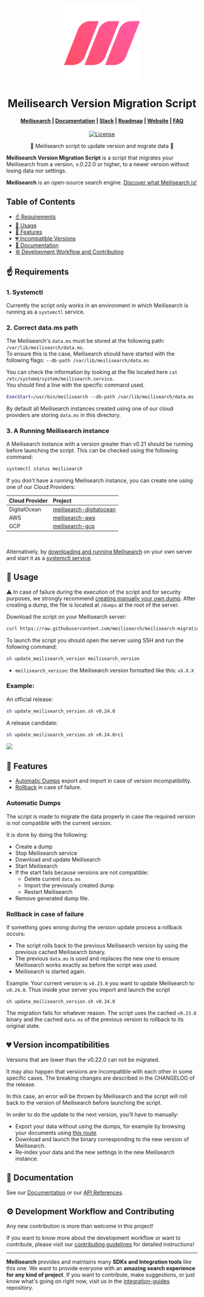 <p align="center">
  <img src="https://github.com/meilisearch/integration-guides/blob/main/assets/logos/logo.svg" alt="Meilisearch Version Update Script" width="200" height="200" />
</p>

<h1 align="center">Meilisearch Version Migration Script</h1>

<h4 align="center">
  <a href="https://github.com/meilisearch/meilisearch">Meilisearch</a> |
  <a href="https://docs.meilisearch.com">Documentation</a> |
  <a href="https://slack.meilisearch.com">Slack</a> |
  <a href="https://roadmap.meilisearch.com/tabs/1-under-consideration">Roadmap</a> |
  <a href="https://www.meilisearch.com">Website</a> |
  <a href="https://docs.meilisearch.com/faq">FAQ</a>
</h4>

<p align="center">
  <a href="https://github.com/meilisearch/meilisearch-migration/blob/main/LICENSE"><img src="https://img.shields.io/badge/license-MIT-informational" alt="License"></a>
</p>

<p align="center">🦜 Meilisearch script to update version and migrate data 🦜</p>

**Meilisearch Version Migration Script** is a script that migrates your Meilisearch from a version, v.0.22.0 or higher, to a newer version without losing data nor settings.

**Meilisearch** is an open-source search engine. [Discover what Meilisearch is!](https://github.com/meilisearch/meilisearch)

## Table of Contents <!-- omit in toc -->

- [☝️ Requirements](#-requirements)
- [🚗 Usage](#-usage)
- [🎉 Features](#-features)
- [💔 Incompatible Versions](#-version-incompatibilities)
- [📖 Documentation](#-documentation)
- [⚙️ Development Workflow and Contributing](#️-development-workflow-and-contributing)

## ☝️ Requirements

### 1. Systemctl

Currently the script only works in an environment in which Meilisearch is running as a `systemctl` service.

### 2. Correct data.ms path

The Meilisearch's `data.ms` must be stored at the following path: `/var/lib/meilisearch/data.ms`.<br>
To ensure this is the case, Meilisearch should have started with the following flags: `--db-path /var/lib/meilisearch/data.ms`

You can check the information by looking at the file located here `cat /etc/systemd/system/meilisearch.service`.<br>
You should find a line with the specific command used.

```bash
ExecStart=/usr/bin/meilisearch --db-path /var/lib/meilisearch/data.ms --env production
```

By default all Meilisearch instances created using one of our cloud providers are storing `data.ms` in this directory.

### 3. A Running Meilisearch instance

A Meilisearch instance with a version greater than v0.21 should be running before launching the script. This can be checked using the following command:

```bash
systemctl status meilisearch
```

If you don't have a running Meilisearch instance, you can create one using one of our Cloud Providers:

| Cloud Provider | Project                                                                              |
| -------------- | :----------------------------------------------------------------------------------- |
| DigitalOcean   | [meilisearch-digitalocean](https://github.com/meilisearch/meilisearch-digitalocean/) |
| AWS            | [meilisearch-aws](https://github.com/meilisearch/meilisearch-aws/)                   |
| GCP            | [meilisearch-gcp](https://github.com/meilisearch/meilisearch-gcp/)                   |

<br>

Alternatively, by [downloading and running Meilisearch](https://docs.meilisearch.com/learn/getting_started/installation.html#download-and-launch) on your own server and start it as a [systemctl service](https://www.freedesktop.org/software/systemd/man/systemctl.html).

## 🚗 Usage

⚠️ In case of failure during the execution of the script and for security purposes, we strongly recommend [creating manually your own dump](https://docs.meilisearch.com/reference/features/dumps.html#creating-a-dump). After creating a dump, the file is located at `/dumps` at the root of the server.

Download the script on your Meilisearch server: 

```bash
curl https://raw.githubusercontent.com/meilisearch/meilisearch-migration/main/scripts/update_meilisearch_version.sh --output migration.sh --location
```

To launch the script you should open the server using SSH and run the following command:

```bash
sh update_meilisearch_version meilisearch_version
```

- `meilisearch_version`: the Meilisearch version formatted like this: `vX.X.X`

### Example:

An official release:

```bash
sh update_meilisearch_version.sh v0.24.0
```

A release candidate:

```bash
sh update_meilisearch_version.sh v0.24.0rc1
```

![](../../assets/version_update.gif)

## 🎉 Features

- [Automatic Dumps](#automatic-dumps) export and import in case of version incompatibility.
- [Rollback](#rollback-in-case-of-failure) in case of failure.

### Automatic Dumps

The script is made to migrate the data properly in case the required version is not compatible with the current version.

It is done by doing the following:

- Create a dump
- Stop Meilisearch service
- Download and update Meilisearch
- Start Meilisearch
- If the start fails because versions are not compatible:
  - Delete current `data.ms`
  - Import the previously created dump
  - Restart Meilisearch
- Remove generated dump file.

### Rollback in case of failure

If something goes wrong during the version update process a rollback occurs:

- The script rolls back to the previous Meilisearch version by using the previous cached Meilisearch binary.
- The previous `data.ms` is used and replaces the new one to ensure Meilisearch works exactly as before the script was used.
- Meilisearch is started again.

Example:
Your current version is `v0.23.0` you want to update Meilisearch to `v0.24.0`. Thus inside your server you import and launch the script

```
sh update_meilisearch_version.sh v0.24.0
```

The migration fails for whatever reason. The script uses the cached `v0.23.0` binary and the cached `data.ms` of the previous version to rollback to its original state.

## 💔 Version incompatibilities

Versions that are lower than the v0.22.0 can not be migrated. 

It may also happen that versions are incompatible with each other in some specific cases. The breaking changes are described in the CHANGELOG of the release.

In this case, an error will be thrown by Meilisearch and the script will roll back to the version of Meilisearch before launching the script.

In order to do the update to the next version, you'll have to manually:

- Export your data without using the dumps, for example by browsing your documents using [this route](https://docs.meilisearch.com/reference/api/documents.html#get-documents).
- Download and launch the binary corresponding to the new version of Meilisearch.
- Re-index your data and the new settings in the new Meilisearch instance.

## 📖 Documentation

See our [Documentation](https://docs.meilisearch.com/learn/tutorials/getting_started.html) or our [API References](https://docs.meilisearch.com/reference/api/).

## ⚙️ Development Workflow and Contributing

Any new contribution is more than welcome in this project!

If you want to know more about the development workflow or want to contribute, please visit our [contributing guidelines](/CONTRIBUTING.md) for detailed instructions!

<hr>

**Meilisearch** provides and maintains many **SDKs and Integration tools** like this one. We want to provide everyone with an **amazing search experience for any kind of project**. If you want to contribute, make suggestions, or just know what's going on right now, visit us in the [integration-guides](https://github.com/meilisearch/integration-guides) repository.
